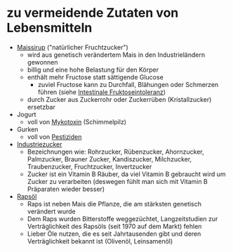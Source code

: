 # zu vermeidende Zutaten von Lebensmitteln

* [Maissirup](https://de.wikipedia.org/wiki/Maissirup) ("natürlicher Fruchtzucker")
    * wird aus genetisch verändertem Mais in den Industrieländern gewonnen
    * billig und eine hohe Belastung für den Körper
    * enthält mehr Fructose statt sättigende Glucose
        * zuviel Fructose kann zu Durchfall, Blähungen oder Schmerzen führen (siehe [Intestinale Fruktoseintoleranz](https://de.wikipedia.org/wiki/Intestinale_Fruktoseintoleranz))
    * durch Zucker aus Zuckerrohr oder Zuckerrüben (Kristallzucker) ersetzbar
* Jogurt
    * voll von [Mykotoxin](https://de.wikipedia.org/wiki/Mykotoxin) (Schimmelpilz)
* Gurken
    * voll von [Pestiziden](https://de.wikipedia.org/wiki/Pestizid)
* [Industriezucker](https://de.wikipedia.org/wiki/Zucker)
    * Bezeichnungen wie: Rohrzucker, Rübenzucker, Ahornzucker, Palmzucker, Brauner Zucker, Kandiszucker, Milchzucker, Traubenzucker, Fruchtzucker, Invertzucker
    * Zucker ist ein Vitamin B Räuber, da viel Vitamin B gebraucht wird um Zucker zu verarbeiten (deswegen fühlt man sich mit Vitamin B Präparaten wieder besser)
* [Rapsöl](https://de.wikipedia.org/wiki/Raps%C3%B6l)
    * Raps ist neben Mais die Pflanze, die am stärksten genetisch verändert wurde
    * Dem Raps wurden Bitterstoffe weggezüchtet, Langzeitstudien zur Verträglichkeit des Rapsöls (seit 1970 auf dem Markt) fehlen
    * Lieber Öle nutzen, die es seit Jahrtausenden gibt und deren Verträglichkeit bekannt ist (Olivenöl, Leinsamenöl)
